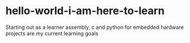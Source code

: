 # hello-world-i-am-here-to-learn
Starting out as a learner
assembly, c and python for embedded hardware projects are my current learning goals
